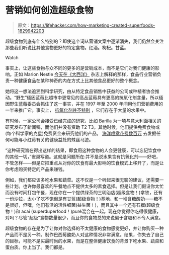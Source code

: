 # 营销如何创造超级食物

> 原文：<https://lifehacker.com/how-marketing-created-superfoods-1829942203>

超级食物到底有什么特别的？即使这个词从营销文案中逐渐消失，我们仍然会关注那些我们听说比其他食物更好的特定食物。红酒。枸杞。甘蓝。

Watch

事实上，让这些食物与众不同的更多的是营销成本，而不是它们对我们健康的影响。正如 Marion Nestle [今天在《大西洋》](https://www.theatlantic.com/health/archive/2018/10/superfoods-marketing-ploy/573583/) 杂志上解释的那样，食品行业营销负责一种健康食品在某种神奇的内在方式上比其他食品更好的整个概念。

她将这一想法追溯到科学研究，由从特定食品销售中获益的公司或种植者协会推动。“野生”缅因蓝莓比超市中更常见的高丛蓝莓具有更高的抗氧化剂含量，所以缅因野生蓝莓委员会抓住了这一事实，并在 1997 年至 2000 年间用他们营销费用的一半来推广它。事实上， [抗氧化剂并不特别](https://lifehacker.com/put-down-the-acai-juice-antioxidants-are-not-a-miracle-1722457178) ，它们存在于大量的水果中。

有时候，一家公司会接受已经完成的研究，比如 Barilla 为一项与意大利面相关的研究发布了新闻稿，而他们并没有资助 T2 T3。其他时候，他们提供免费食物或(每个科学家的克星)免费资金来研究他们的产品。 [海洋喷雾花费数百万](https://www.healthline.com/health-news/ocean-spray-funding-research-on-cranberries) 去发掘任何可能与小红莓有关的健康益处的蛛丝马迹。

“这种研究旨在得出这样的结果，即食用这种食物的人会更健康，可以忘记饮食中的其他一切，”雀巢写道。这就是问题所在:并不是说水果含有抗氧化剂——好吧，不管怎样——但是它把重点从对你的饮食有最大影响的饮食模式上移开了，而是让你考虑购买特定的产品来赚钱。

例如，我们都应该多吃水果和蔬菜。这不仅是一个听起来很无聊的建议，还需要一些计划。也许你最喜欢的午餐地点不提供太多的素食选择。但是让我们假设你太忙而没有时间打包午餐，现在你在一个提供绿茶的三明治店(超级食物！)拿铁，还有一份沙拉，太小了吃不饱但是有甘蓝(超级食物！)基地，和一堆含糖酸奶——糖不是很好，但嘿，他们有活的活性细菌(益生菌！)，而且其中一个还有石榴(超级食物！)和 acai (superduperfood！)puré混合在一起。现在你觉得你吃得很健康，对吗？尽管“超级”食物数量很少，而且你的食物总的来说偏于含糖和不令人满意。

超级食物的存在是为了让你对你选择的不太健康的食物感觉更好，并让你购买一种产品而不是另一种。制作巴西莓酸奶人对这种情况非常满意。结果，你失去了自己的目标，可能不是买最时尚的水果，而是在整体健康饮食的背景下吃水果、蔬菜和蛋白质。你上当了。我们都是。